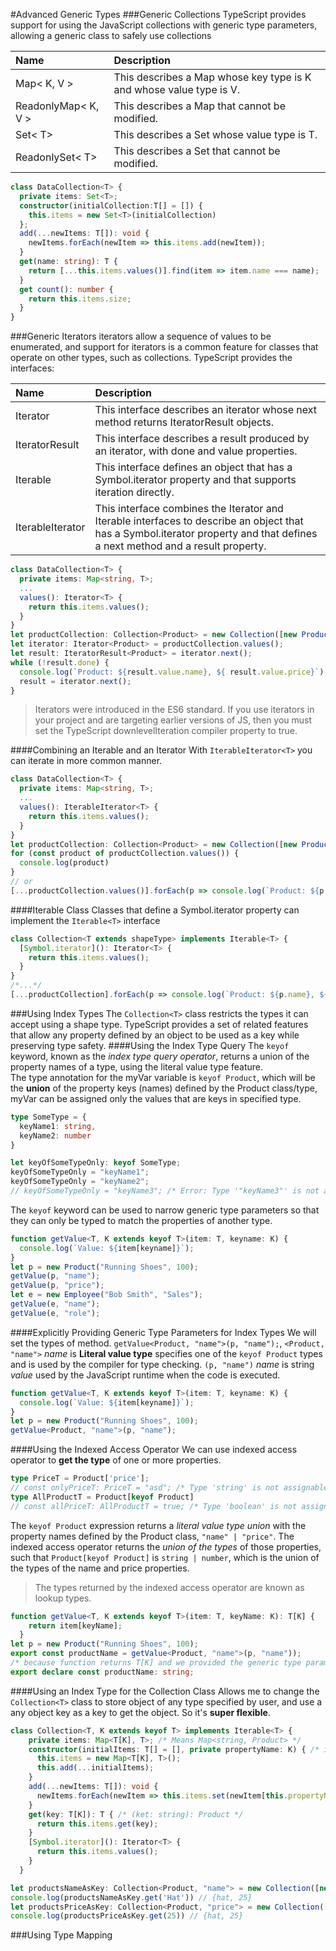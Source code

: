 #Advanced Generic Types
###Generic Collections
TypeScript provides support for using the JavaScript collections with generic type parameters, allowing a generic class
to safely use collections

|Name|Description|
|:---|:---|
|Map< K, V >|This describes a Map whose key type is K and whose value type is V.|
|ReadonlyMap< K, V >|This describes a Map that cannot be modified.|
|Set< T>|This describes a Set whose value type is T.|
|ReadonlySet< T>|This describes a Set that cannot be modified.|

```typescript
class DataCollection<T> {
  private items: Set<T>;
  constructor(initialCollection:T[] = []) {
    this.items = new Set<T>(initialCollection)
  };
  add(...newItems: T[]): void {
    newItems.forEach(newItem => this.items.add(newItem));
  }
  get(name: string): T {
    return [...this.items.values()].find(item => item.name === name);
  }
  get count(): number {
    return this.items.size;
  }
}
```
###Generic Iterators
iterators allow a sequence of values to be enumerated, and support for iterators is a common feature for classes that
operate on other types, such as collections. TypeScript provides the interfaces:

|Name|Description|
|:---|:---|
|Iterator<T>| This interface describes an iterator whose next method returns IteratorResult<T> objects.|
|IteratorResult<T>| This interface describes a result produced by an iterator, with done and value properties.|
|Iterable<T>| This interface defines an object that has a Symbol.iterator property and that supports iteration directly.|
|IterableIterator<T>| This interface combines the Iterator<T> and Iterable<T> interfaces to describe an object that has a Symbol.iterator property and that defines a next method and a result property.|

```typescript
class DataCollection<T> {
  private items: Map<string, T>;
  ...
  values(): Iterator<T> {
    return this.items.values();
  }
}
let productCollection: Collection<Product> = new Collection([new Product("Running Shoes", 100), new Product("Hat", 25)]);
let iterator: Iterator<Product> = productCollection.values();
let result: IteratorResult<Product> = iterator.next();
while (!result.done) {
  console.log(`Product: ${result.value.name}, ${ result.value.price}`);
  result = iterator.next();
}
```

>Iterators were introduced in the ES6 standard. If you use iterators in your project and are targeting earlier
> versions of JS, then you must set the TypeScript downlevelIteration compiler property to true.

####Combining an Iterable and an Iterator
With `IterableIterator<T>` you can iterate in more common manner.
```typescript
class DataCollection<T> {
  private items: Map<string, T>;
  ...
  values(): IterableIterator<T> {
    return this.items.values();
  }
}
let productCollection: Collection<Product> = new Collection([new Product("Running Shoes", 100), new Product("Hat", 25)]);
for (const product of productCollection.values()) {
  console.log(product)
}
// or
[...productCollection.values()].forEach(p => console.log(`Product: ${p.name}, ${ p.price}`));
```

####Iterable Class
Classes that define a Symbol.iterator property can implement the `Iterable<T>` interface
```typescript
class Collection<T extends shapeType> implements Iterable<T> {
  [Symbol.iterator](): Iterator<T> {
    return this.items.values();
  }
}
/*...*/
[...productCollection].forEach(p => console.log(`Product: ${p.name}, ${ p.price}`));
```

###Using Index Types
The `Collection<T>` class restricts the types it can accept using a shape type. TypeScript provides a set of related
features that allow any property defined by an object to be used as a key while preserving type safety.
####Using the Index Type Query
The `keyof` keyword, known as the _index type query operator_, returns a union of the property names of a type,
using the literal value type feature. \
The type annotation for the myVar variable is `keyof Product`, which will be the **union** of the property keys (names)
defined by the Product class/type, myVar can be assigned only the values that are keys in specified type.
```typescript
type SomeType = {
  keyName1: string,
  keyName2: number
}

let keyOfSomeTypeOnly: keyof SomeType;
keyOfSomeTypeOnly = "keyName1";
keyOfSomeTypeOnly = "keyName2";
// keyOfSomeTypeOnly = "keyName3"; /* Error: Type '"keyName3"' is not assignable to type '"keyName1" | "keyName2"'. */
```
The `keyof` keyword can be used to narrow generic type parameters so that they can only be typed to match the properties
of another type.
```typescript
function getValue<T, K extends keyof T>(item: T, keyname: K) {
  console.log(`Value: ${item[keyname]}`);
}
let p = new Product("Running Shoes", 100);
getValue(p, "name");
getValue(p, "price");
let e = new Employee("Bob Smith", "Sales");
getValue(e, "name");
getValue(e, "role");
```

####Explicitly Providing Generic Type Parameters for Index Types
We will set the types of method. `getValue<Product, "name">(p, "name");`, `<Product, "name">` _name_ is **Literal value type**
specifies one of the `keyof Product` types and is used by the compiler for type checking. `(p, "name")` _name_ is string
*value* used by the JavaScript runtime when the code is executed.
```typescript
function getValue<T, K extends keyof T>(item: T, keyname: K) {
  console.log(`Value: ${item[keyname]}`);
}
let p = new Product("Running Shoes", 100);
getValue<Product, "name">(p, "name");
```

####Using the Indexed Access Operator
We can use indexed access operator to **get the type** of one or more properties.
```typescript
type PriceT = Product['price'];
// const onlyPriceT: PriceT = "asd"; /* Type 'string' is not assignable to type 'number'. */
type AllProductT = Product[keyof Product]
// const allPriceT: AllProductT = true; /* Type 'boolean' is not assignable to type 'AllProductT'.*/
```
The `keyof Product` expression returns a _literal value type union_ with the property names defined by the Product class,
`"name" | "price"`. The indexed access operator returns the _union of the types_ of those properties, such that 
`Product[keyof Product]` is `string | number`, which is the union of the types of the name and price properties.
>The types returned by the indexed access operator are known as lookup types.

```typescript
function getValue<T, K extends keyof T>(item: T, keyName: K): T[K] {
    return item[keyName];
  }
let p = new Product("Running Shoes", 100);
export const productName = getValue<Product, "name">(p, "name"));
/* because function returns T[K] and we provided the generic type parameters compiler understands it as */
export declare const productName: string;
```

####Using an Index Type for the Collection<T> Class
Allows me to change the `Collection<T>` class to store object of any type specified by user, and use a any object key as
a key to get the object. So it's **super flexible**.
```typescript
class Collection<T, K extends keyof T> implements Iterable<T> {
    private items: Map<T[K], T>; /* Means Map<string, Product> */
    constructor(initialItems: T[] = [], private propertyName: K) { /* it's Product[] and "name" | "price" */
      this.items = new Map<T[K], T>();
      this.add(...initialItems);
    }
    add(...newItems: T[]): void {
      newItems.forEach(newItem => this.items.set(newItem[this.propertyName], newItem)); /* Here we saying for the key use propertyName of the T */
    }
    get(key: T[K]): T { /* (ket: string): Product */
      return this.items.get(key);
    }
    [Symbol.iterator](): Iterator<T> {
      return this.items.values();
    }
  }

let productsNameAsKey: Collection<Product, "name"> = new Collection([new Product("Hat", 25)], "name");
console.log(productsNameAsKey.get('Hat')) // {hat, 25}
let productsPriceAsKey: Collection<Product, "price"> = new Collection([new Product("Hat", 25)], "price");
console.log(productsPriceAsKey.get(25)) // {hat, 25}
```

###Using Type Mapping